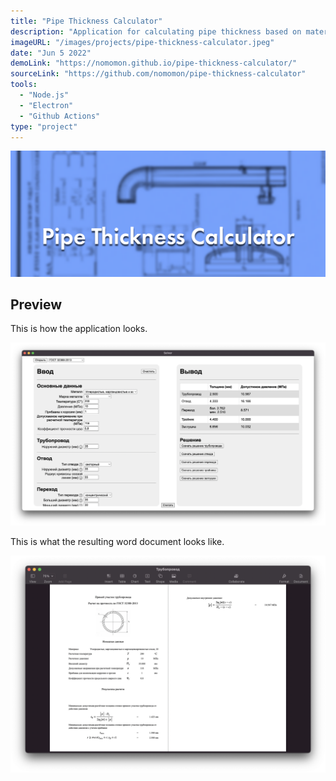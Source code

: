 ```yaml
---
title: "Pipe Thickness Calculator"
description: "Application for calculating pipe thickness based on material properties and exporting calculations into a word document."
imageURL: "/images/projects/pipe-thickness-calculator.jpeg"
date: "Jun 5 2022"
demoLink: "https://nomomon.github.io/pipe-thickness-calculator/"
sourceLink: "https://github.com/nomomon/pipe-thickness-calculator"
tools:
  - "Node.js"
  - "Electron"
  - "Github Actions"
type: "project"
---
```


![banner](/images/projects/pipe-thickness-calculator.jpeg)

## Preview

This is how the application looks.

![title_screen](https://github.com/nomomon/pipe-thickness-calculator/raw/v1.0.0/assets/preview/title_screen.png)

This is what the resulting word document looks like.

![output_document](https://github.com/nomomon/pipe-thickness-calculator/raw/v1.0.0/assets/preview/output_document.png)
